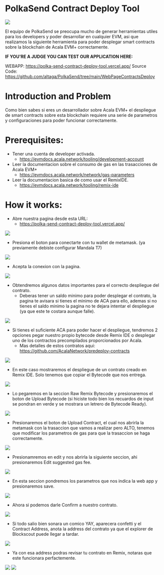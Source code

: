 # PolkaSend  Contract Deploy Tool

<img src="https://i.ibb.co/gVgpQ9X/logo-Polka.png">

El equipo de PolkaSend se preocupa mucho de generar herramientas utiles para los developers y poder desarrollar en cualquier EVM, asi que realizamos la siguiente herramienta para poder desplegar smart contracts sobre la blockchain de Acala EVM+ correctamente.

**IF YOU'RE A JUDGE YOU CAN TEST OUR APPLICATION HERE:**

WEBAPP: https://polka-send-contract-deploy-tool.vercel.app/
Source Code: https://github.com/altaga/PolkaSend/tree/main/WebPageContractsDeploy

# Introduction and Problem

Como bien sabes si eres un desarrollador sobre Acala EVM+ el despliegue de smart contracts sobre esta blockchain requiere una serie de parametros y configuraciones para poder funcionar correctamente.

# Prerequisites:

- Tener una cuenta de developer activada.
  - https://evmdocs.acala.network/tooling/development-account
- Leer la documentacion sobre el consumo de gas en las trasacciones de Acala EVM+
  - https://evmdocs.acala.network/network/gas-parameters
- Leer la documentacion basica de como usar el RemixIDE.
  - https://evmdocs.acala.network/tooling/remix-ide

# How it works:

- Abre nuestra pagina desde esta URL:
  - https://polka-send-contract-deploy-tool.vercel.app/

<img src="https://i.ibb.co/T1Bkzmz/1.png">

- Presiona el boton para conectarte con tu wallet de metamask. (ya previamente debiste configurar Mandala T7)

<img src="https://i.ibb.co/SxRgqjr/2.png">

- Acepta la conexion con la pagina.

<img src="https://i.ibb.co/VJB495X/3.png">

- Obtendremos algunos datos importantes para el correcto despliegue del contrato.
  - Deberas tener un saldo minimo para poder desplegar el contrato, la pagina te avisara si tienes el minimo de ACA para ello, ademas si no tienes el saldo minimo la pagina no te dejara intentar el despliegue (ya que este te costara aunque falle).

<img src="https://i.ibb.co/M6TW6XC/4.png">

- Si tienes el suficiente ACA para poder hacer el despliegue, tendremos 2 opciones pegar nuestro propio bytecode desde Remix IDE o desplegar uno de los contractos precompilados proporcionados por Acala.
  - Mas detalles de estos contratos aqui: https://github.com/AcalaNetwork/predeploy-contracts

<img src="https://i.ibb.co/whW6RBX/5.png">

- En este caso mostraremos el despliegue de un contrato creado en Remix IDE. Solo tenemos que copiar el Bytecode que nos entrega.

<img src="https://i.ibb.co/nmsjj0q/6.png">

- Lo pegaremos en la seccion Raw Remix Bytecode y presionaremos el boton de Upload Bytecode (si hiciste todo bien los recuardos de input se pondran en verde y se mostrara un letrero de Bytecode Ready).

<img src="https://i.ibb.co/bLtJhfZ/7.png">

- Presionaremos el boton de Upload Contract, el cual nos abrirla la metamask con la trasaccion que vamos a realizar pero ALTO, tenemos que modificar los parametros de gas para que la trasaccion se haga correctamente.

<img src="https://i.ibb.co/y0YQ3TT/8.png">

- Presionamremos en edit y nos abrirla la siguiente seccion, ahi presionaremos Edit suggested gas fee.

<img src="https://i.ibb.co/zP5zBDJ/9.png">

- En esta seccion pondremos los parametros que nos indica la web app y presionaremos save.

<img src="https://i.ibb.co/3vmTW4R/10.png">

- Ahora si podemos darle Confirm a nuestro contrato.

<img src="https://i.ibb.co/s6QMG7m/11.png">

- Si todo salio bien sonara un comico YAY, aparecera confetti y el Contract Address, anota la address del contrato ya que el explorer de Blockscout puede llegar a tardar.

<img src="https://i.ibb.co/5jQw2Kn/12.png">

- Ya con esa address podras revisar tu contrato en Remix, notaras que este funcionara perfactemente.

<img src="https://i.ibb.co/J2tpzLN/13.png">
<img src="https://i.ibb.co/4F1rTgc/14.png">
